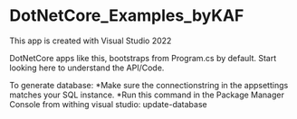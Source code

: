 # DotNetCore_Examples_byKAF
This app is created with Visual Studio 2022

DotNetCore apps like this, bootstraps from Program.cs by default.
Start looking here to understand the API/Code.

To generate database:
*Make sure the connectionstring in the appsettings matches your SQL instance.
*Run this command in the Package Manager Console from withing visual studio: update-database
